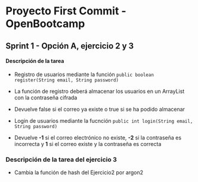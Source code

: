 # Proyecto First Commit - OpenBootcamp
## Sprint 1 - Opción A, ejercicio 2 y 3

#### Descripción de la tarea
- Registro de usuarios mediante la función ```public boolean register(String email, String password)```
- La función de registro deberá almacenar los usuarios en un ArrayList con la contraseña cifrada
- Devuelve false si el correo ya existe o true si se ha podido almacenar

- Login de usuarios mediante la fucnción ```public int login(String email, String password)```
- Devuelve **-1** si el correo electrónico no existe, **-2** si la contraseña es incorrecta y **1** si el correo existe y la contraseña es correcta

### Descripción de la tarea del ejercicio 3
- Cambia la función de hash del Ejercicio2 por argon2
